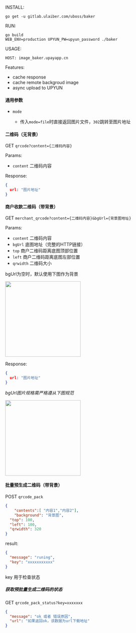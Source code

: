 INSTALL:

`go get -u gitlab.ulaiber.com/uboss/baker`

RUN:

```shell
go build
WEB_ENV=production UPYUN_PW=upyun_password ./baker
```

USAGE:

`HOST: image_baker.upayapp.cn`

Features:

- cache response
- cache remote backgroud image
- async upload to UPYUN

#### 通用参数

- `mode`

  - 传入`mode=file`时直接返回图片文件，`302`跳转至图片地址

#### 二维码（无背景）

GET `qrcode?content={二维码内容}`

Params:

- `content` 二维码内容

Response:

```json
{
  url: "图片地址"
}
```

#### 商户收款二维码（带背景）

GET `merchant_qrcode?content={二维码内容}&bgUrl={背景图地址}`

Params:

- `content` 二维码内容
- `bgUrl` 底图地址（完整的HTTP链接）
- `top`  商户二维码距离底图顶部位置
- `left` 商户二维码距离底图左部位置
- `qrwidth` 二维码大小

bgUrl为空时，默认使用下图作为背景

<img src="http://ssobu.b0.upaiyun.com/platform/qr_code_bk_image/fe929bbce4397618523da8660f557c59.png-w320" width='240'></img>

Response:

```json
{
  url: "图片地址"
}
```

*bgUrl图片规格需严格遵从下图规范*

<img src="http://admin.upayapp.cn/assets/store-a32b519f9dafcc668e9ccfd5cf84590c06395555c86d61506dc61c934921727f.jpg" width='240'> </img>

#### 批量预生成二维码（带背景）

POST `qrcode_pack`

```json
{
	"contents":[ "内容1","内容2"],
	"background": "背景图",
  "top": 100,
  "left": 100,
  "qrwidth": 320
}
```

result:

```json
{
  "message": "runing",
  "key": "xxxxxxxxxxx"
}
```

key 用于检查状态

##### 获取预批量生成二维码的状态

GET `qrcode_pack_status?key=xxxxxxx`

```json
{
  "message": "ok 或者 错误原因",
  "url": "如果返回ok，该数据为url下载地址"
}
```
